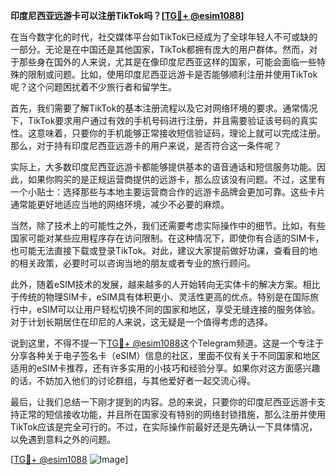 **印度尼西亚远游卡可以注册TikTok吗？[[TG💪+ @esim1088](https://t.me/s/esim1088)]**

在当今数字化的时代，社交媒体平台如TikTok已经成为了全球年轻人不可或缺的一部分。无论是在中国还是其他国家，TikTok都拥有庞大的用户群体。然而，对于那些身在国外的人来说，尤其是在像印度尼西亚这样的国家，可能会面临一些特殊的限制或问题。比如，使用印度尼西亚远游卡是否能够顺利注册并使用TikTok呢？这个问题困扰着不少旅行者和留学生。

首先，我们需要了解TikTok的基本注册流程以及它对网络环境的要求。通常情况下，TikTok要求用户通过有效的手机号码进行注册，并且需要验证该号码的真实性。这意味着，只要你的手机能够正常接收短信验证码，理论上就可以完成注册。那么，对于持有印度尼西亚远游卡的用户来说，是否符合这一条件呢？

实际上，大多数印度尼西亚远游卡都能够提供基本的语音通话和短信服务功能。因此，如果你购买的是正规运营商提供的远游卡，那么应该没有问题。不过，这里有一个小贴士：选择那些与本地主要运营商合作的远游卡品牌会更加可靠。这些卡片通常能更好地适应当地的网络环境，减少不必要的麻烦。

当然，除了技术上的可能性之外，我们还需要考虑实际操作中的细节。比如，有些国家可能对某些应用程序存在访问限制。在这种情况下，即使你有合适的SIM卡，也可能无法直接下载或登录TikTok。对此，建议大家提前做好功课，查看目的地的相关政策，必要时可以咨询当地的朋友或者专业的旅行顾问。

此外，随着eSIM技术的发展，越来越多的人开始转向无实体卡的解决方案。相比于传统的物理SIM卡，eSIM具有体积更小、灵活性更高的优点。特别是在国际旅行中，eSIM可以让用户轻松切换不同的国家和地区，享受无缝连接的服务体验。对于计划长期居住在印尼的人来说，这无疑是一个值得考虑的选择。

说到这里，不得不提一下[TG💪+ @esim1088](https://t.me/s/esim1088)这个Telegram频道。这是一个专注于分享各种关于电子签名卡（eSIM）信息的社区，里面不仅有关于不同国家和地区适用的eSIM卡推荐，还有许多实用的小技巧和经验分享。如果你对这方面感兴趣的话，不妨加入他们的讨论群组，与其他爱好者一起交流心得。

最后，让我们总结一下刚才提到的内容。总的来说，只要你的印度尼西亚远游卡支持正常的短信接收功能，并且所在国家没有特别的网络封锁措施，那么注册并使用TikTok应该是完全可行的。不过，在实际操作前最好还是先确认一下具体情况，以免遇到意料之外的问题。

[[TG💪+ @esim1088](https://t.me/s/esim1088) ![Image](https://i.postimg.cc/4NQfJmqS/Snipaste-2025-05-13-00-14-12.png)]